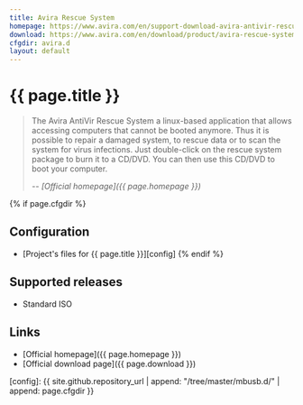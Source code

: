 ```yaml
---
title: Avira Rescue System
homepage: https://www.avira.com/en/support-download-avira-antivir-rescue-system/product/
download: https://www.avira.com/en/download/product/avira-rescue-system
cfgdir: avira.d
layout: default
---
```


# {{ page.title }}

> The Avira AntiVir Rescue System a linux-based application that allows
> accessing computers that cannot be booted anymore. Thus it is possible to
> repair a damaged system, to rescue data or to scan the system for virus
> infections. Just double-click on the rescue system package to burn it to a
> CD/DVD. You can then use this CD/DVD to boot your computer.
>
> -- <cite markdown="1">[Official homepage]({{ page.homepage }})</cite>


{% if page.cfgdir %}
## Configuration

- [Project's files for {{ page.title }}][config]
{% endif %}


## Supported releases

- Standard ISO


## Links

- [Official homepage]({{ page.homepage }})
- [Official download page]({{ page.download }})


[config]: {{ site.github.repository_url | append: "/tree/master/mbusb.d/" | append: page.cfgdir }}
